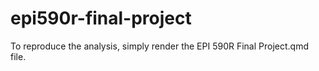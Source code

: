 # epi590r-final-project

To reproduce the analysis, simply render the EPI 590R Final Project.qmd file. 
